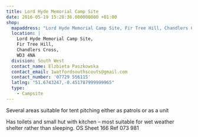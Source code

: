 ```yaml
---
title: Lord Hyde Memorial Camp Site
date: 2016-05-19 15:28:36.000000000 +01:00
shop:
  mapaddress: "Lord Hyde Memorial Camp Site, Fir Tree Hill, Chandlers Cross, WD3 4LY"
  location: |
    Lord Hyde Memorial Camp Site,  
    Fir Tree Hill,  
    Chandlers Cross,  
    WD3 4NA
  division: South West
  contact_name: Elzbieta Paszkowska
  contact_email: 1watfordsouthscouts@gmail.com
  contact_number: '07729 556115'
  latlng: "51.6743247,-0.451787999999965"
  type:
    - Campsite
---
```

<p>Several areas suitable for tent pitching either as patrols or as a unit</p>
<p>Has toilets and small hut with kitchen – most suitable for wet weather shelter rather than sleeping. OS Sheet 166 Ref 073 981</p>
<p>&nbsp;</p>
